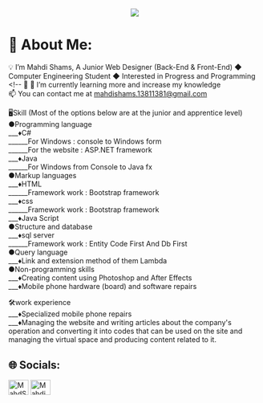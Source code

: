 <h1 align="center">
  <a href="https://git.io/typing-svg">
  <img src="https://readme-typing-svg.herokuapp.com/?lines=I'm+Mahdi+Shams;WellCome+to+My+Git!&center=true&size=30&color=fe428e">
  </a>
</h1>

# 💫 About Me:
💡 I’m Mahdi Shams, A Junior Web Designer (Back-End & Front-End) ◆ Computer Engineering Student ◆ Interested in Progress and Programming<br><!-- 🔭
🌱 I’m currently learning more and increase my knowledge<br>
📫 You can contact me at mahdishams.13811381@gmail.com<br>

🖥Skill (Most of the options below are at the junior and apprentice level)<br>
●Programming language<br>
___♦C#<br>
______For Windows : console to Windows form<br>
______For the website : ASP.NET framework<br>
___♦Java<br>
______For Windows from Console to Java fx<br>
●Markup languages<br>
___♦HTML<br>
______Framework work : Bootstrap framework<br>
___♦css<br>
______Framework work : Bootstrap framework <br>
___♦Java Script<br>
●Structure and database<br>
___♦sql server <br>
______Framework work : Entity Code First And Db First<br> 
●Query language<br>
___♦Link and extension method of them Lambda<br>
●Non-programming skills<br>
___♦Creating content using Photoshop and After Effects<br>
___♦Mobile phone hardware (board) and software repairs<br>

🛠work experience<br>
___♦Specialized mobile phone repairs<br>
___♦Managing the website and writing articles about the company's operation and converting it into codes that can be used on the site and managing the virtual space and producing content related to it.<br>

## 🌐 Socials:

<p align="left">
<a href="https://www.linkedin.com/in/mahdi-shams-0959a7262/" target="blank"><img align="center" src="https://raw.githubusercontent.com/rahuldkjain/github-profile-readme-generator/master/src/images/icons/Social/linked-in-alt.svg" alt="MahdShams" height="30" width="40" /></a>
<a href="https://mahdishams.13811381@gmail.com" target="blank">
  <img align="center" src="https://www.freepnglogos.com/uploads/logo-gmail-png/logo-gmail-png-gmail-icon-download-png-and-vector-1.png" alt="MahdiShams" height="30" width="40" /></a>

